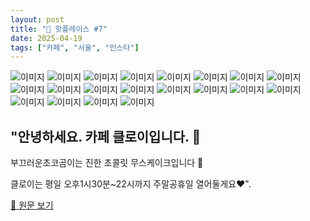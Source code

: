 ```yaml
---
layout: post
title: "📍 핫플레이스 #7"
date: 2025-04-19
tags: ["카페", "서울", "인스타"]
---
```


![이미지](https://scontent-ssn1-1.cdninstagram.com/v/t51.2885-19/483994495_949436640724992_499363117398442043_n.jpg?stp=dst-jpg_s150x150_tt6&_nc_ht=scontent-ssn1-1.cdninstagram.com&_nc_cat=100&_nc_oc=Q6cZ2QFOcK9m8rFQKZj4I3sGMpcblGOUQdrZJk3B5wSqfUDu6k3mL07YtHAEot8TLPja2ts&_nc_ohc=kfF1ljdeey8Q7kNvwESea7p&_nc_gid=KopAnL62AvUEXO-_O7_3mw&edm=APs17CUBAAAA&ccb=7-5&oh=00_AfFNm51AwIUGNbaqqmgXxFjYuBA0w9t-iW6d4vyKUwa75w&oe=68097B8C&_nc_sid=10d13b)
![이미지](https://scontent-ssn1-1.cdninstagram.com/v/t51.2885-19/464760996_1254146839119862_3605321457742435801_n.png?stp=dst-jpg_s150x150_tt6&cb=8577c754-c2464923&_nc_ht=scontent-ssn1-1.cdninstagram.com&_nc_cat=1&_nc_oc=Q6cZ2QEsb-skWIzJUDwzG4NTPUYZPNYWdWM914-iSUWPfYo98ow1VDbeeWPfccwdVRpnTUg&_nc_ohc=ZiRdUaUp31AQ7kNvwFVb4F2&_nc_gid=Y0arzgViZ4fdAJb22N3WDg&edm=APs17CUBAAAA&ccb=7-5&ig_cache_key=YW5vbnltb3VzX3Byb2ZpbGVfcGlj.3-ccb7-5-cb8577c754-c2464923&oh=00_AfGi2BKH7qKjFtbRrZ-ltzJ0RpkozQjN2M5Cz6_IVVjOsQ&oe=68097228&_nc_sid=10d13b)
![이미지](https://scontent-ssn1-1.cdninstagram.com/v/t51.2885-19/71179760_711496042683799_913536868094574592_n.jpg?stp=dst-jpg_s150x150_tt6&_nc_ht=scontent-ssn1-1.cdninstagram.com&_nc_cat=107&_nc_oc=Q6cZ2QFOcK9m8rFQKZj4I3sGMpcblGOUQdrZJk3B5wSqfUDu6k3mL07YtHAEot8TLPja2ts&_nc_ohc=tgquJoC2llEQ7kNvwFJYYKG&_nc_gid=KopAnL62AvUEXO-_O7_3mw&edm=APs17CUBAAAA&ccb=7-5&oh=00_AfFvajVJEr37PgiHF2U7nVAWxqivYbPeqbxeDeBYdcNCig&oe=68096B67&_nc_sid=10d13b)
![이미지](https://scontent-ssn1-1.cdninstagram.com/v/t51.2885-19/453384667_504173938653263_4619311754333291138_n.jpg?stp=dst-jpg_s150x150_tt6&_nc_ht=scontent-ssn1-1.cdninstagram.com&_nc_cat=111&_nc_oc=Q6cZ2QFOcK9m8rFQKZj4I3sGMpcblGOUQdrZJk3B5wSqfUDu6k3mL07YtHAEot8TLPja2ts&_nc_ohc=yjz-LsP9WFoQ7kNvwFdeYh5&_nc_gid=KopAnL62AvUEXO-_O7_3mw&edm=APs17CUBAAAA&ccb=7-5&oh=00_AfHKt1JxCROfjYXtrzEMwEzaVblP0kbDzBZlKcI42AwB6w&oe=68097AB6&_nc_sid=10d13b)
![이미지](https://scontent-ssn1-1.cdninstagram.com/v/t51.2885-15/487427446_18076491850697798_1106825300072651763_n.webp?cb=30a688f7-4a514005&efg=eyJ2ZW5jb2RlX3RhZyI6IkZFRUQuaW1hZ2VfdXJsZ2VuLjExOTV4MTQ0MC5zZHIuZjc1NzYxLmRlZmF1bHRfaW1hZ2UifQ&_nc_ht=scontent-ssn1-1.cdninstagram.com&_nc_cat=102&_nc_oc=Q6cZ2QHyjiiluKQMPEfi7xWhIAb38MQDGkITDwZ9ErkkuqSX4KonDB6FLuEIJrURQZdWvmE&_nc_ohc=L9TdDjksxqMQ7kNvwFpjt-E&_nc_gid=KopAnL62AvUEXO-_O7_3mw&edm=APs17CUBAAAA&ccb=7-5&ig_cache_key=MzYwMDkzODI2MDc5Mzg3MDAwMg%3D%3D.3-ccb7-5-cb30a688f7-4a514005&oh=00_AfHxI5SaB2H6zT3liP3HvCsP8bF4j24NQwUgvJU47wcyqw&oe=68099767&_nc_sid=10d13b)
![이미지](https://scontent-ssn1-1.cdninstagram.com/v/t51.2885-19/310428855_1552593591827683_2985839422043226676_n.jpg?stp=dst-jpg_s150x150_tt6&_nc_ht=scontent-ssn1-1.cdninstagram.com&_nc_cat=107&_nc_oc=Q6cZ2QFOcK9m8rFQKZj4I3sGMpcblGOUQdrZJk3B5wSqfUDu6k3mL07YtHAEot8TLPja2ts&_nc_ohc=QKeGl-17kOYQ7kNvwG98Gee&_nc_gid=KopAnL62AvUEXO-_O7_3mw&edm=APs17CUBAAAA&ccb=7-5&oh=00_AfEEq3AmU2Xpim5OA9UfYQCRzr96Hq-J3texBi64-sh5dw&oe=68099413&_nc_sid=10d13b)
![이미지](https://scontent-ssn1-1.cdninstagram.com/v/t51.2885-15/491961417_18078031798697798_105633702371652197_n.webp?cb=30a688f7-4a514005&efg=eyJ2ZW5jb2RlX3RhZyI6IkZFRUQuaW1hZ2VfdXJsZ2VuLjE0NDB4MTQyOS5zZHIuZjc1NzYxLmRlZmF1bHRfaW1hZ2UifQ&_nc_ht=scontent-ssn1-1.cdninstagram.com&_nc_cat=102&_nc_oc=Q6cZ2QHyjiiluKQMPEfi7xWhIAb38MQDGkITDwZ9ErkkuqSX4KonDB6FLuEIJrURQZdWvmE&_nc_ohc=IKrVXP5rOLIQ7kNvwHcajuw&_nc_gid=KopAnL62AvUEXO-_O7_3mw&edm=APs17CUBAAAA&ccb=7-5&ig_cache_key=MzYxMzI5ODA5MTMyOTQ5NDUxMw%3D%3D.3-ccb7-5-cb30a688f7-4a514005&oh=00_AfF1d0oRatMW8ylH4u8GsrzBILRiaNIiJtLZTpUC3K3qZA&oe=680995DE&_nc_sid=10d13b)
![이미지](https://scontent-ssn1-1.cdninstagram.com/v/t51.2885-15/488568159_18077167333697798_5478251172046121661_n.webp?cb=30a688f7-4a514005&efg=eyJ2ZW5jb2RlX3RhZyI6IkZFRUQuaW1hZ2VfdXJsZ2VuLjExNjF4MTQ0MC5zZHIuZjc1NzYxLmRlZmF1bHRfaW1hZ2UifQ&_nc_ht=scontent-ssn1-1.cdninstagram.com&_nc_cat=102&_nc_oc=Q6cZ2QHyjiiluKQMPEfi7xWhIAb38MQDGkITDwZ9ErkkuqSX4KonDB6FLuEIJrURQZdWvmE&_nc_ohc=RmuijnbnfGIQ7kNvwFtZBry&_nc_gid=KopAnL62AvUEXO-_O7_3mw&edm=APs17CUBAAAA&ccb=7-5&ig_cache_key=MzYwNjAxMTI3MjI1NDQyNTExMg%3D%3D.3-ccb7-5-cb30a688f7-4a514005&oh=00_AfFavv7EgBklDdTdBfkEZPTvvpsguAP2qyQg8LREbawNYw&oe=680972DA&_nc_sid=10d13b)
![이미지](https://scontent-ssn1-1.cdninstagram.com/v/t51.2885-15/487404623_18076297534697798_4181873432266141805_n.webp?cb=30a688f7-4a514005&efg=eyJ2ZW5jb2RlX3RhZyI6IkNBUk9VU0VMX0lURU0uaW1hZ2VfdXJsZ2VuLjE0NDB4MTQ0MC5zZHIuZjc1NzYxLmRlZmF1bHRfaW1hZ2UifQ&_nc_ht=scontent-ssn1-1.cdninstagram.com&_nc_cat=102&_nc_oc=Q6cZ2QHyjiiluKQMPEfi7xWhIAb38MQDGkITDwZ9ErkkuqSX4KonDB6FLuEIJrURQZdWvmE&_nc_ohc=6xkh5d_CZicQ7kNvwGeDviN&_nc_gid=KopAnL62AvUEXO-_O7_3mw&edm=APs17CUBAAAA&ccb=7-5&ig_cache_key=MzU5OTQyNzE4MDIyNjQ2NDI0Ng%3D%3D.3-ccb7-5-cb30a688f7-4a514005&oh=00_AfFTfwxcNIg1ILzGzK4jcMEMts1chpgUAvrWUxyH97WHcw&oe=68097B19&_nc_sid=10d13b)
![이미지](https://scontent-ssn1-1.cdninstagram.com/v/t51.2885-19/410410028_1007141077045536_4876294167784773002_n.jpg?stp=dst-jpg_s150x150_tt6&_nc_ht=scontent-ssn1-1.cdninstagram.com&_nc_cat=100&_nc_oc=Q6cZ2QFOcK9m8rFQKZj4I3sGMpcblGOUQdrZJk3B5wSqfUDu6k3mL07YtHAEot8TLPja2ts&_nc_ohc=-o87ZthhBFoQ7kNvwE0HZh5&_nc_gid=KopAnL62AvUEXO-_O7_3mw&edm=APs17CUBAAAA&ccb=7-5&oh=00_AfEKiZVzFz9H9Q03I8ApZR8-sPtmEJHJQ32dX7YmBNp_rA&oe=68098571&_nc_sid=10d13b)
![이미지](https://scontent-ssn1-1.cdninstagram.com/v/t51.2885-19/489884175_1007840077988001_8624133119375135108_n.jpg?stp=dst-jpg_s150x150_tt6&_nc_ht=scontent-ssn1-1.cdninstagram.com&_nc_cat=109&_nc_oc=Q6cZ2QFOcK9m8rFQKZj4I3sGMpcblGOUQdrZJk3B5wSqfUDu6k3mL07YtHAEot8TLPja2ts&_nc_ohc=VRDN4c6r7kgQ7kNvwE4wyF7&_nc_gid=KopAnL62AvUEXO-_O7_3mw&edm=APs17CUBAAAA&ccb=7-5&oh=00_AfEaPLh70jZsmduY6nAxtFnNtfCV-us9pBUeMbeTO4v57g&oe=68096BEB&_nc_sid=10d13b)
![이미지](https://scontent-ssn1-1.cdninstagram.com/v/t51.2885-19/275794291_664312308020825_6476018469665163234_n.jpg?stp=dst-jpg_s150x150_tt6&_nc_ht=scontent-ssn1-1.cdninstagram.com&_nc_cat=105&_nc_oc=Q6cZ2QFOcK9m8rFQKZj4I3sGMpcblGOUQdrZJk3B5wSqfUDu6k3mL07YtHAEot8TLPja2ts&_nc_ohc=KaC5b1nRKB0Q7kNvwF9LbJW&_nc_gid=KopAnL62AvUEXO-_O7_3mw&edm=APs17CUBAAAA&ccb=7-5&oh=00_AfGPeCOHyZSnagu4ni_rE8TGGTH8wleW6azGcP2tl_muFQ&oe=68098CD9&_nc_sid=10d13b)
![이미지](https://scontent-ssn1-1.cdninstagram.com/v/t51.2885-15/487166234_18076055887697798_7964890183933953699_n.webp?cb=30a688f7-4a514005&efg=eyJ2ZW5jb2RlX3RhZyI6IkNBUk9VU0VMX0lURU0uaW1hZ2VfdXJsZ2VuLjE0NDB4MTQ0MC5zZHIuZjc1NzYxLmRlZmF1bHRfaW1hZ2UifQ&_nc_ht=scontent-ssn1-1.cdninstagram.com&_nc_cat=102&_nc_oc=Q6cZ2QHyjiiluKQMPEfi7xWhIAb38MQDGkITDwZ9ErkkuqSX4KonDB6FLuEIJrURQZdWvmE&_nc_ohc=08XXljrqHu8Q7kNvwE8-f4s&_nc_gid=KopAnL62AvUEXO-_O7_3mw&edm=APs17CUBAAAA&ccb=7-5&ig_cache_key=MzU5NzM3MTc3ODE4NTg3OTczMg%3D%3D.3-ccb7-5-cb30a688f7-4a514005&oh=00_AfEsPeaeyhIjGbA9UH_DVaphD1P_g3-bpA6o5RZSitG99w&oe=68098806&_nc_sid=10d13b)
![이미지](https://scontent-ssn1-1.cdninstagram.com/v/t51.2885-19/352103329_679720787486251_5476808183466270534_n.jpg?stp=dst-jpg_s150x150_tt6&_nc_ht=scontent-ssn1-1.cdninstagram.com&_nc_cat=107&_nc_oc=Q6cZ2QFOcK9m8rFQKZj4I3sGMpcblGOUQdrZJk3B5wSqfUDu6k3mL07YtHAEot8TLPja2ts&_nc_ohc=60Heut--4RIQ7kNvwHaqMrk&_nc_gid=KopAnL62AvUEXO-_O7_3mw&edm=APs17CUBAAAA&ccb=7-5&oh=00_AfGXtNbx1X9v8m2nHfYV7c28ziqq5pufYw4KxFv-CiOe7A&oe=68099389&_nc_sid=10d13b)
![이미지](https://scontent-ssn1-1.cdninstagram.com/v/t51.2885-19/489447948_1849292889156353_3564942882727177955_n.jpg?stp=dst-jpg_s150x150_tt6&_nc_ht=scontent-ssn1-1.cdninstagram.com&_nc_cat=105&_nc_oc=Q6cZ2QFOcK9m8rFQKZj4I3sGMpcblGOUQdrZJk3B5wSqfUDu6k3mL07YtHAEot8TLPja2ts&_nc_ohc=TLs0vHXBxKkQ7kNvwEciy5u&_nc_gid=KopAnL62AvUEXO-_O7_3mw&edm=APs17CUBAAAA&ccb=7-5&oh=00_AfHT9ZY7O4ULzQ0C5moXnJpmwa70YnvWt23sq7ebOhweeg&oe=6809766C&_nc_sid=10d13b)
![이미지](https://scontent-ssn1-1.cdninstagram.com/v/t51.2885-19/44545019_1918113724975950_621607678992449536_n.jpg?stp=dst-jpg_s150x150_tt6&_nc_ht=scontent-ssn1-1.cdninstagram.com&_nc_cat=106&_nc_oc=Q6cZ2QFOcK9m8rFQKZj4I3sGMpcblGOUQdrZJk3B5wSqfUDu6k3mL07YtHAEot8TLPja2ts&_nc_ohc=K1eFIsOyXKIQ7kNvwFNSneH&_nc_gid=KopAnL62AvUEXO-_O7_3mw&edm=APs17CUBAAAA&ccb=7-5&oh=00_AfFOypDIlXlnOOlL-mC8lNEzFsyLj31ri_FDv5iOsBGSYg&oe=680969CE&_nc_sid=10d13b)
![이미지](https://scontent-ssn1-1.cdninstagram.com/v/t51.2885-19/256194348_580277346380259_6326826103439845003_n.jpg?stp=dst-jpg_s150x150_tt6&_nc_ht=scontent-ssn1-1.cdninstagram.com&_nc_cat=103&_nc_oc=Q6cZ2QFOcK9m8rFQKZj4I3sGMpcblGOUQdrZJk3B5wSqfUDu6k3mL07YtHAEot8TLPja2ts&_nc_ohc=YjyzcG2EGDIQ7kNvwE3HryZ&_nc_gid=KopAnL62AvUEXO-_O7_3mw&edm=APs17CUBAAAA&ccb=7-5&oh=00_AfHG3DlpnPfw31ep5APS8WU-7s4fyQNN5KWx90PSuA2KjA&oe=680997B3&_nc_sid=10d13b)
![이미지](https://scontent-ssn1-1.cdninstagram.com/v/t51.2885-15/490064886_18077783038697798_6305378857418501469_n.webp?cb=30a688f7-4a514005&efg=eyJ2ZW5jb2RlX3RhZyI6IkZFRUQuaW1hZ2VfdXJsZ2VuLjExNTJ4MTQ0MC5zZHIuZjc1NzYxLmRlZmF1bHRfaW1hZ2UifQ&_nc_ht=scontent-ssn1-1.cdninstagram.com&_nc_cat=102&_nc_oc=Q6cZ2QHyjiiluKQMPEfi7xWhIAb38MQDGkITDwZ9ErkkuqSX4KonDB6FLuEIJrURQZdWvmE&_nc_ohc=rAvsQSWwoMIQ7kNvwFMMuxa&_nc_gid=KopAnL62AvUEXO-_O7_3mw&edm=APs17CUBAAAA&ccb=7-5&ig_cache_key=MzYxMTA5MjQxMTY4MDAyMzY5Nw%3D%3D.3-ccb7-5-cb30a688f7-4a514005&oh=00_AfFMT7aHtmxtodfDb8L4MOvaYpVrzEqno0dBpf_E9ezbWw&oe=68096FAF&_nc_sid=10d13b)
![이미지](https://scontent-ssn1-1.cdninstagram.com/v/t51.2885-19/486585433_2118042571977120_7238368009599454387_n.jpg?stp=dst-jpg_s150x150_tt6&_nc_ht=scontent-ssn1-1.cdninstagram.com&_nc_cat=100&_nc_oc=Q6cZ2QFOcK9m8rFQKZj4I3sGMpcblGOUQdrZJk3B5wSqfUDu6k3mL07YtHAEot8TLPja2ts&_nc_ohc=M9YNxR61afgQ7kNvwGDfj3D&_nc_gid=KopAnL62AvUEXO-_O7_3mw&edm=APs17CUBAAAA&ccb=7-5&oh=00_AfGhk9yaeTIVWSirr-BwiXTGDLgygcQy7mB3w1eG20plzw&oe=68097596&_nc_sid=10d13b)
![이미지](https://scontent-ssn1-1.cdninstagram.com/v/t51.2885-15/488072492_18062608046494965_706779079782004629_n.jpg?stp=dst-jpg_e35_tt6&cb=30a688f7-4a514005&efg=eyJ2ZW5jb2RlX3RhZyI6IkNBUk9VU0VMX0lURU0uaW1hZ2VfdXJsZ2VuLjc3M3g3NzMuc2RyLmY3NTc2MS5kZWZhdWx0X2ltYWdlIn0&_nc_ht=scontent-ssn1-1.cdninstagram.com&_nc_cat=109&_nc_oc=Q6cZ2QHyjiiluKQMPEfi7xWhIAb38MQDGkITDwZ9ErkkuqSX4KonDB6FLuEIJrURQZdWvmE&_nc_ohc=V8nyaL1Zz8wQ7kNvwH6H1qs&_nc_gid=KopAnL62AvUEXO-_O7_3mw&edm=APs17CUBAAAA&ccb=7-5&ig_cache_key=MzYwMDA2MjMwODI1NDY1NTA2MA%3D%3D.3-ccb7-5-cb30a688f7-4a514005&oh=00_AfEHMcimjmUWqFZp-NN3BKqGr8dExXDSOiy5D2BG1CZ3IA&oe=6809979C&_nc_sid=10d13b)

"안녕하세요. 카페 클로이입니다. 🙂
-

부끄러운초코곰이는 진한 초콜릿 무스케이크입니다 🐻 

클로이는 평일 오후1시30분~22시까지
  주말공휴일 열어둘게요♥️".

[🔗 원문 보기](https://www.instagram.com/p/DILICWKx4gY/)

